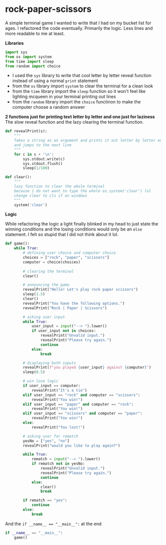 # rock-paper-scissors
A simple terminal game I wanted to write that I had on my bucket list for ages.
I refactored the code eventually.
Primarily the logic.
Less lines and more readable to me at least.

**Libraries**
```python
import sys
from os import system
from time import sleep
from random import choice
```
* I used the `sys` library to write that cool letter by letter reveal function instead of using a normal `print` statement
* from the `os` library import `system` to clear the terminal for a clean look
* from the `time` library import the `sleep` function so it won't feel like lighting mcqueen in your terminal printing out lines
* from the `random` library import the `choice` functinon to make the computer choose a random answer

**2 functions just for printing text letter by letter and one just for laziness**
The slow reveal function and the lazy clearing the terminal function. 
```python
def revealPrint(s):
    """
    Takes a string as an argument and prints it out letter by letter everu 0.01 of a second
    and jumps to the next line
    """
    for c in s + '\n':
        sys.stdout.write(c)
        sys.stdout.flush()
        sleep(1/100)

def clear():
    """
    lazy function to clear the whole terminal
    because i do not want to type the whole os.system('clear') lol
    change clear to cls if on windows
    """
    system('clear')
```

**Logic**

While refactoring the logic a light finally blinked in my head to just state the
winning conditions and the losing conditions would only be an `else` statement. I
felt so stupid that I did not think about it lol.
```python
def game():
    while True:
        # defining user choice and computer choice
        choices = ["rock", "paper", "scissors"]
        computer = choice(choices)
        
        # clearing the terminal
        clear()

        # announcing the game
        revealPrint("Hello! Let's play rock paper scissors")
        sleep(1.5)
        clear()
        revealPrint("You have the following options.")
        revealPrint("Rock | Paper | Scissors")

        # asking user input
        while True:
            user_input = input("--> ").lower()
            if user_input not in choices:
                revealPrint("Unvalid input.")
                revealPrint("Please try again.")
                continue
            else:
                break

        # displaying both inputs
        revealPrint(f"you played {user_input} against {computer}")
        sleep(0.5)

        # win lose logic
        if user_input == computer:
            revealPrint("It's a tie")
        elif user_input == "rock" and computer == "scissors":
            revealPrint("You win!")
        elif user_input == "paper" and computer == "rock":
            revealPrint("You win!")
        elif user_input == "scissors" and computer == "paper":
            revealPrint("You win!")
        else:
            revealPrint("You lost!")

        # asking user for rematch
        yesNo = ["yes", "no"]
        revealPrint("would you like to play again?")

        while True:
            rematch = input("--> ").lower()
            if rematch not in yesNo:
                revealPrint("Unvalid input.")
                revealPrint("Please try again.")
                continue
            else:
                clear()
                break

        if rematch == "yes":
            continue
        else:
            break
```
And the `if __name__ == "__main__":` at the end
```python
if __name__ == "__main__":
    game()
```

